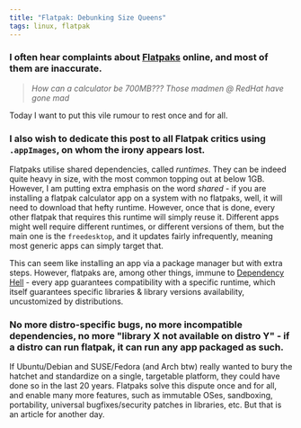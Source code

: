 ```yaml
---
title: "Flatpak: Debunking Size Queens"
tags: linux, flatpak
---
```

### I often hear complaints about [Flatpaks](https://www.flatpak.org/) online, and most of them are inaccurate. 

> *How can a calculator be 700MB??? Those madmen @ RedHat have gone mad*

Today I want to put this vile rumour to rest once and for all. 

### I also wish to dedicate this post to all Flatpak critics using ```.appImages```, on whom the irony appears lost.

Flatpaks utilise shared dependencies, called *runtimes*. They can be indeed quite heavy in size, with the most common topping out at below 1GB. However, I am putting extra emphasis on the word *shared* - if you are installing a flatpak calculator app on a system with no flatpaks, well, it will need to download that hefty runtime. However, once that is done, every other flatpak that requires this runtime will simply reuse it. Different apps might well require different runtimes, or different versions of them, but the main one is the ```freedesktop```, and it updates fairly infrequently, meaning most generic apps can simply target that. 

This can seem like installing an app via a package manager but with extra steps. However, flatpaks are, among other things, immune to [Dependency Hell](https://en.wikipedia.org/wiki/Dependency_hell) - every app guarantees compatibility with a specific runtime, which itself guarantees specific libraries & library versions availability, uncustomized by distributions. 

### No more distro-specific bugs, no more incompatible dependencies, no more "library X not available on distro Y" - if a distro can run flatpak, it can run any app packaged as such.

If Ubuntu/Debian and SUSE/Fedora (and Arch btw) really wanted to bury the hatchet and standardize on a single, targetable platform, they could have done so in the last 20 years. Flatpaks solve this dispute once and for all, and enable many more features, such as immutable OSes, sandboxing, portability, universal bugfixes/security patches in libraries, etc. But that is an article for another day.
